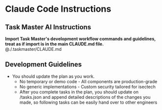 # Claude Code Instructions

## Task Master AI Instructions
**Import Task Master's development workflow commands and guidelines, treat as if import is in the main CLAUDE.md file.**
@./.taskmaster/CLAUDE.md

## Development Guidelines
- You should update the plan as you work.
  - No temporary or demo code - All components are production-grade
  - No generic implementations - Custom security tailored for isectech
  - After you complete tasks in the plan, you should update on /tasks.json and append detailed descriptions of the changes you made, so following tasks can be easily hand over to other engineers